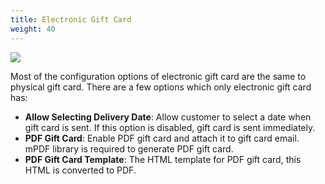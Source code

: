 ```yaml
---
title: Electronic Gift Card
weight: 40
---
```

![](/images/configuration_06.jpg)

Most of the configuration options of electronic gift card are the same to physical gift card. There are a few options which only electronic gift card has:

* **Allow Selecting Delivery Date**: Allow customer to select a date when gift card is sent. If this option is disabled, gift card is sent immediately. 
* **PDF Gift Card**: Enable PDF gift card and attach it to gift card email. mPDF library is required to generate PDF gift card.
* **PDF Gift Card Template**: The HTML template for PDF gift card, this HTML is converted to PDF.